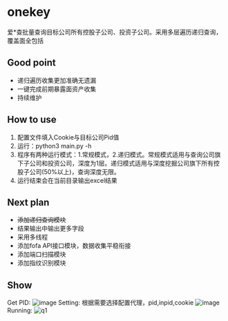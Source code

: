 # onekey
爱*查批量查询目标公司所有控股子公司、投资子公司。采用多层遍历递归查询，覆盖面全包括

## Good point
+ 递归遍历收集更加准确无遗漏
+ 一键完成前期暴露面资产收集
+ 持续维护

## How to use
1. 配置文件填入Cookie与目标公司Pid值
2. 运行：python3 main.py -h
3. 程序有两种运行模式：1.常规模式，2.递归模式。常规模式适用与查询公司旗下子公司和投资公司，深度为1层。递归模式适用与深度挖掘公司旗下所有控股子公司(50%以上)，查询深度无限。
4. 运行结束会在当前目录输出excel结果
  
## Next plan
  + <del>添加递归查询模块</del>
  + 结果输出中输出更多字段
  + 采用多线程
  + 添加fofa API接口模块，数据收集平稳衔接
  + 添加端口扫描模块
  + 添加指纹识别模块

## Show
Get PID:
![image](https://github.com/tonmonkey/onekey/assets/84943423/338ca3a9-62df-4e63-8b76-bc933be479ad)
Setting:
根据需要选择配置代理，pid,inpid,cookie
![image](https://github.com/tonmonkey/onekey/assets/84943423/02a8823f-fbe4-44e1-96a1-3631b865c61f)
Running:
![q1](https://github.com/tonmonkey/onekey/assets/84943423/6e4f8b93-87e0-4a2b-8bdf-c0917b173f45)


